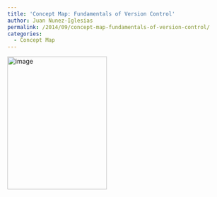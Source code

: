 ```yaml
---
title: 'Concept Map: Fundamentals of Version Control'
author: Juan Nunez-Iglesias
permalink: /2014/09/concept-map-fundamentals-of-version-control/
categories:
  - Concept Map
---
```

[<img class="alignnone size-medium wp-image-8853" alt="image" src="http://teaching.software-carpentry.org/wp-content/uploads/2014/09/image-225x300.jpg" width="225" height="300" />][1]

 [1]: http://teaching.software-carpentry.org/wp-content/uploads/2014/09/image.jpg
